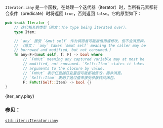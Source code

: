 `Iterator::any` 是一个函数，在处理一个迭代器（iterator）时，当所有元素都符合条件（predicate）时将返回 `true`，否则返回 `false`。它的原型如下：

```rust
pub trait Iterator {
	// 迭代相关的类型（原文：The type being iterated over）。
    type Item;

	// `any` 接受 `&mut self` 作为调用者可能被借用或修改，但不会消费掉。
	// （原文： `any` takes `&mut self` meaning the caller may be
	// borrowed and modified, but not consumed.）
    fn any<F>(&mut self, f: F) -> bool where
        // `FnMut` meaning any captured variable may at most be
        // modified, not consumed. `Self::Item` states it takes
        // arguments to the closure by value.
		// `FnMut` 表示任意捕获变量很可能都被修改，而非消费。
		// `Self::Item` 表明了通过值来接受参数转成闭包。
        F: FnMut(Self::Item) -> bool {}
}
```

{iter_any.play}

### 参见：

[`std::iter::Iterator::any`][any]

[any]: http://doc.rust-lang.org/std/iter/trait.Iterator.html#method.any

